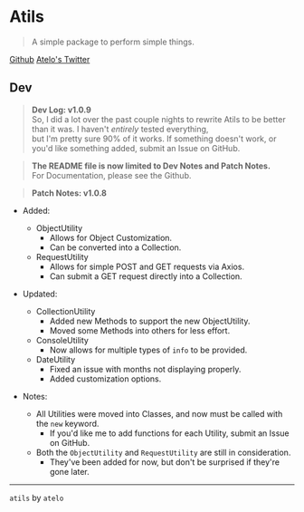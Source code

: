 # Atils
> A simple package to perform simple things.

[Github](https://github.com/itsatelo/atils)
[Atelo's Twitter](https://twitter.com/itsatelo)

## Dev
> **Dev Log: v1.0.9**<br>
> So, I did a lot over the past couple nights to rewrite Atils to be better than it was. I haven't *entirely* tested everything,<br>
> but I'm pretty sure 90% of it works. If something doesn't work, or you'd like something added, submit an Issue on GitHub.<br>

> **The README file is now limited to Dev Notes and Patch Notes.**<br>
> For Documentation, please see the Github.

> **Patch Notes: v1.0.8**<br>
- Added:
    - ObjectUtility
        - Allows for Object Customization.
        - Can be converted into a Collection.
    - RequestUtility
        - Allows for simple POST and GET requests via Axios.
        - Can submit a GET request directly into a Collection.
- Updated:
    - CollectionUtility
        - Added new Methods to support the new ObjectUtility.
        - Moved some Methods into others for less effort.
    - ConsoleUtility
        - Now allows for multiple types of `info` to be provided.
    - DateUtility
        - Fixed an issue with months not displaying properly.
        - Added customization options.

- Notes:
    - All Utilities were moved into Classes, and now must be called with the `new` keyword.
        - If you'd like me to add functions for each Utility, submit an Issue on GitHub.
    - Both the `ObjectUtility` and `RequestUtility` are still in consideration.
        - They've been added for now, but don't be surprised if they're gone later.

---
`atils` by `atelo`
